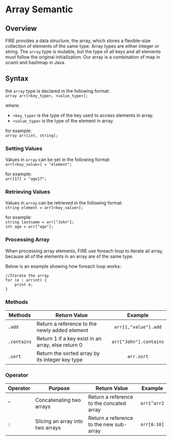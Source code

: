 # Array Semantic

## Overview

FIRE provides a data structure, the array, which stores a flexible-size collection of elements of the same type. Array types are either integer or string. The `array` type is mutable, but the type of all keys and all elements must follow the original initialization. Our array is a combination of map in ocaml and hashmap in Java.

## Syntax
the `array` type is declared in the following format\:  
`array arr[<key_type>, <value_type>];`

where:  
 * `<key_type>` is the type of the key used to access elements in array.  
 * `<value_type>` is the type of the element in array.  
  
for example:  
`array arr[int, string];` 
### Setting Values
 Values in `array` can be set in the following format\:  
`arr[<key_value>] = "element";`  

for example:  
 `arr[17] = "age17";`  

### Retrieving Values
Values in `array` can be retrieved in the following format\:  
`string element = arr[<key_value>];`  

for example:  
`string lastname = arr["John"];`  
`int age = arr["age"];`

### Processing Array
When processing array elements, FIRE use foreach loop to iterate all array, because all of the elements in an array are of the same type. 

Below is an example showing how foreach loop works:  

```
//Iterate the array
for (e : arrint) {
	print e;
}
```

### Methods
| Methods     | Return Value        |Example       |  
| -------------| -------------- | :--------------: | 
| `.add` | Return a reference to the newly added element   |  `arr[1,"value"].add`        |
| `.contains` | Return 1 if a key exist in an array, else return 0| `arr["John"].contains`    |
| `.sort`         | Return the sorted array by its integer key type | `arr.sort`        | 

### Operator 
| Operator     | Purpose |Return Value   |Example       |
| -------------| -------------- | -------------- | :-------------: |
| `^` |Concatenating two arrays |Return a reference to the concated array| `arr1^arr2`    |
| `:` |Slicing an array into two arrays|Return a reference to the new sub-array| `arr[6:10]`     |
